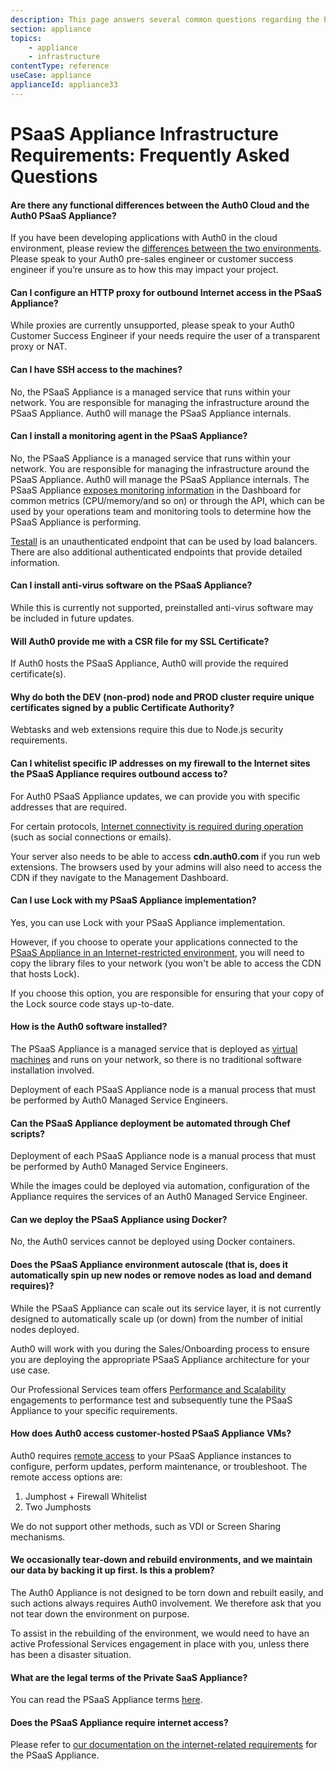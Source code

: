 ```yaml
---
description: This page answers several common questions regarding the PSaaS Appliance infrastructure.
section: appliance
topics:
    - appliance
    - infrastructure
contentType: reference
useCase: appliance
applianceId: appliance33
---
```


# PSaaS Appliance Infrastructure Requirements: Frequently Asked Questions

#### Are there any functional differences between the Auth0 Cloud and the Auth0 PSaaS Appliance?
If you have been developing applications with Auth0 in the cloud environment, please review the [differences between the two environments](/deployment).  Please speak to your Auth0 pre-sales engineer or customer success engineer if you’re unsure as to how this may impact your project.

#### Can I configure an HTTP proxy for outbound Internet access in the PSaaS Appliance?
While proxies are currently unsupported, please speak to your Auth0 Customer Success Engineer if your needs require the user of a transparent proxy or NAT.

#### Can I have SSH access to the machines?
No, the PSaaS Appliance is a managed service that runs within your network. You are responsible for managing the infrastructure around the PSaaS Appliance. Auth0 will manage the PSaaS Appliance internals.

#### Can I install a monitoring agent in the PSaaS Appliance?
No, the PSaaS Appliance is a managed service that runs within your network. You are responsible for managing the infrastructure around the PSaaS Appliance. Auth0 will manage the PSaaS Appliance internals. The PSaaS Appliance [exposes monitoring information](/appliance/monitoring) in the Dashboard for common metrics (CPU/memory/and so on) or through the API, which can be used by your operations team and monitoring tools to determine how the PSaaS Appliance is performing.

[Testall](/appliance/monitoring/testall) is an unauthenticated endpoint that can be used by load balancers. There are also additional authenticated endpoints that provide detailed information.

#### Can I install anti-virus software on the PSaaS Appliance?
While this is currently not supported, preinstalled anti-virus software may be included in future updates.

#### Will Auth0 provide me with a CSR file for my SSL Certificate?
If Auth0 hosts the PSaaS Appliance, Auth0 will provide the required certificate(s).

#### Why do both the DEV (non-prod) node and PROD cluster require unique certificates signed by a public Certificate Authority?
Webtasks and web extensions require this due to Node.js security requirements.

#### Can I whitelist specific IP addresses on my firewall to the Internet sites the PSaaS Appliance requires outbound access to?

For Auth0 PSaaS Appliance updates, we can provide you with specific addresses that are required.

For certain protocols, [Internet connectivity is required during operation](/appliance/infrastructure/internet-restricted-deployment) (such as social connections or emails).

Your server also needs to be able to access **cdn.auth0.com** if you run web extensions. The browsers used by your admins will also need to access the CDN if they navigate to the Management Dashboard.

#### Can I use Lock with my PSaaS Appliance implementation?

Yes, you can use Lock with your PSaaS Appliance implementation.

However, if you choose to operate your applications connected to the [PSaaS Appliance in an Internet-restricted environment](/appliance/infrastructure/internet-restricted-deployment), you will need to copy the library files to your network (you won't be able to access the CDN that hosts Lock).

If you choose this option, you are responsible for ensuring that your copy of the Lock source code stays up-to-date.

#### How is the Auth0 software installed? 

The PSaaS Appliance is a managed service that is deployed as [virtual machines](/appliance/infrastructure/virtual-machines) and runs on your network, so there is no traditional software installation involved.

Deployment of each PSaaS Appliance node is a manual process that must be performed by Auth0 Managed Service Engineers.

#### Can the PSaaS Appliance deployment be automated through Chef scripts?

Deployment of each PSaaS Appliance node is a manual process that must be performed by Auth0 Managed Service Engineers. 

While the images could be deployed via automation, configuration of the Appliance requires the services of an Auth0 Managed Service Engineer.

#### Can we deploy the PSaaS Appliance using Docker?

No, the Auth0 services cannot be deployed using Docker containers.

#### Does the PSaaS Appliance environment autoscale (that is, does it automatically spin up new nodes or remove nodes as load and demand requires)?

While the PSaaS Appliance can scale out its service layer, it is not currently designed to automatically scale up (or down) from the number of initial nodes deployed. 

Auth0 will work with you during the Sales/Onboarding process to ensure you are deploying the appropriate PSaaS Appliance architecture for your use case.

Our Professional Services team offers [Performance and Scalability](https://auth0.com/docs/services/performance-scalability) engagements to performance test and subsequently tune the PSaaS Appliance to your specific requirements.

#### How does Auth0 access customer-hosted PSaaS Appliance VMs?

Auth0 requires [remote access](/appliance/remote-access-options) to your PSaaS Appliance instances to configure, perform updates, perform maintenance, or troubleshoot. The remote access options are:

1. Jumphost + Firewall Whitelist
2. Two Jumphosts

We do not support other methods, such as VDI or Screen Sharing mechanisms.

#### We occasionally tear-down and rebuild environments, and we maintain our data by backing it up first. Is this a problem?

The Auth0 Appliance is not designed to be torn down and rebuilt easily, and such actions always requires Auth0 involvement. We therefore ask that you not tear down the environment on purpose.

To assist in the rebuilding of the environment, we would need to have an active Professional Services engagement in place with you, unless there has been a disaster situation.

#### What are the legal terms of the Private SaaS Appliance?

You can read the PSaaS Appliance terms [here](https://auth0.com/legal/baseline/PSaaS).

#### Does the PSaaS Appliance require internet access?

Please refer to [our documentation on the internet-related requirements](/appliance/infrastructure/internet-restricted-deployment) for the PSaaS Appliance.
